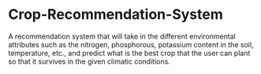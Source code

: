 # Crop-Recommendation-System
A recommendation system that will take in the different environmental attributes such as the nitrogen, phosphorous, potassium content in the soil, temperature, etc., and predict what is the best crop that the user can plant so that it survives in the given climatic conditions. 
